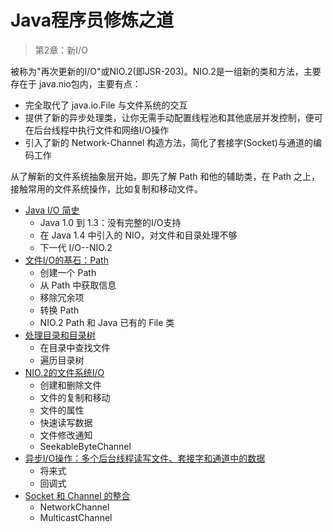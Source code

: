 #   Java程序员修炼之道

>   第2章：新I/O

被称为"再次更新的I/O"或NIO.2(即JSR-203)。NIO.2是一组新的类和方法，主要存在于 java.nio包内，主要有点：

-   完全取代了 java.io.File 与文件系统的交互
-   提供了新的异步处理类，让你无需手动配置线程池和其他底层并发控制，便可在后台线程中执行文件和网络I/O操作
-   引入了新的 Network-Channel 构造方法，简化了套接字(Socket)与通道的编码工作

从了解新的文件系统抽象层开始，即先了解 Path 和他的辅助类，在 Path 之上，接触常用的文件系统操作，比如复制和移动文件。

-   [Java I/O 简史](10x.md)
    -   Java 1.0 到 1.3：没有完整的I/O支持
    -   在 Java 1.4 中引入的 NIO，对文件和目录处理不够
    -   下一代 I/O--NIO.2
-   [文件I/O的基石：Path](11x.md)
    -   创建一个 Path
    -   从 Path 中获取信息
    -   移除冗余项
    -   转换 Path
    -   NIO.2 Path 和 Java 已有的 File 类
-   [处理目录和目录树](12x.md)
    -   在目录中查找文件
    -   遍历目录树
-   [NIO.2的文件系统I/O](13x.md)
    -   创建和删除文件
    -   文件的复制和移动
    -   文件的属性
    -   快速读写数据
    -   文件修改通知
    -   SeekableByteChannel
-   [异步I/O操作：多个后台线程读写文件、套接字和通道中的数据](14x.md)
    -   将来式
    -   回调式
-   [Socket 和 Channel 的整合](15x.md)
    -   NetworkChannel
    -   MulticastChannel